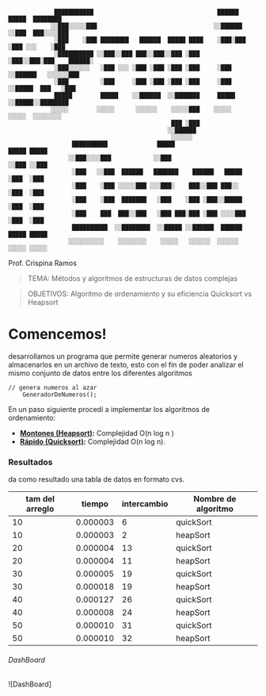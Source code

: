 ```
             ███████████                                   ██████   █████  ████████
            ░░███░░░░░███                                 ░░██████ ░░███  ███░░░░███
             ░███    ░███ ████████   ██████  █████ ████    ░███░███ ░███ ░░░    ░███
             ░██████████ ░░███░░███ ███░░███░░███ ░███     ░███░░███░███    ██████░
             ░███░░░░░░   ░███ ░░░ ░███ ░███ ░███ ░███     ░███ ░░██████   ░░░░░░███
             ░███         ░███     ░███ ░███ ░███ ░███     ░███  ░░█████  ███   ░███
             █████        █████    ░░██████  ░░███████     █████  ░░█████░░████████
            ░░░░░        ░░░░░      ░░░░░░    ░░░░░███    ░░░░░    ░░░░░  ░░░░░░░░
                                              ███ ░███
                                             ░░██████
                                              ░░░░░░
                  ██████████              █████                        █████ █████
                 ░░███░░░░███            ░░███                        ░░███ ░░███
                  ░███   ░░███  ██████   ███████    ██████   █████     ░███  ░███
                  ░███    ░███ ░░░░░███ ░░░███░    ███░░███ ███░░      ░███  ░███
                  ░███    ░███  ███████   ░███    ░███ ░███░░█████     ░███  ░███
                  ░███    ███  ███░░███   ░███ ███░███ ░███ ░░░░███    ░███  ░███
                  ██████████  ░░████████  ░░█████ ░░██████  ██████     █████ █████
                 ░░░░░░░░░░    ░░░░░░░░    ░░░░░   ░░░░░░  ░░░░░░     ░░░░░ ░░░░░
```

Prof. Crispina Ramos
>TEMA: Métodos y algoritmos de estructuras de datos complejas

>OBJETIVOS: Algoritmo de ordenamiento y su eficiencia 
>Quicksort vs Heapsort

# Comencemos!
desarrollamos un programa que permite generar numeros aleatorios y almacenarlos en un archivo de texto, esto con el fin de poder analizar el mismo conjunto de datos entre los diferentes algoritmos

```
// genera numeros al azar
    GeneradorDeNumeros();
```
En un paso siguiente procedí a implementar los algoritmos de ordenamiento:

* **[Montones (Heapsort)](https://es.wikipedia.org/wiki/Heapsort):** Complejidad O(n log n )
* **[Rápido (Quicksort)](https://es.wikipedia.org/wiki/Quicksort):** Complejidad O(n log n).

### Resultados

da como resultado una tabla de datos en formato cvs.

tam del arreglo| tiempo| intercambio| Nombre de algoritmo 
| ------ | ------ |------ |------ |
|10| 0.000003| 6| quickSort|
|10| 0.000003| 2| heapSort|
|20| 0.000004| 13| quickSort|
|20| 0.000004| 11| heapSort|
|30| 0.000005| 19| quickSort|
|30| 0.000018| 19| heapSort|
|40| 0.000127| 26| quickSort|
|40| 0.000008| 24| heapSort|
|50| 0.000010| 31| quickSort|
|50| 0.000010| 32| heapSort|

###### DashBoard
![DashBoard]


